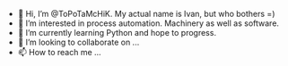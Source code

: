 - 👋 Hi, I’m @ToPoTaMcHiK. My actual name is Ivan, but who bothers =)
- 👀 I’m interested in process automation. Machinery as well as software.
- 🌱 I’m currently learning Python and hope to progress.
- 💞️ I’m looking to collaborate on ...
- 📫 How to reach me ...

<!---
ToPoTaMcHiK/ToPoTaMcHiK is a ✨ special ✨ repository because its `README.md` (this file) appears on your GitHub profile.
You can click the Preview link to take a look at your changes.
--->
